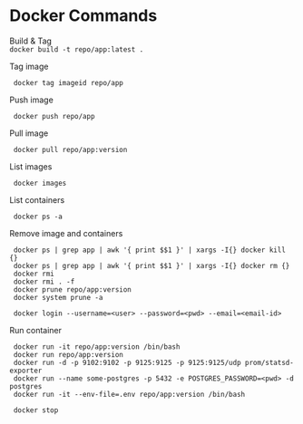 # Docker Commands

   Build & Tag	         
    ```
    docker build -t repo/app:latest .
    ```
    
   Tag image
   ```
    docker tag imageid repo/app
   ```
    
   Push image	
   ```
    docker push repo/app
   ```
   
   Pull image
   ```
    docker pull repo/app:version
   ```
  
   List images	         
   ```
    docker images
   ```
   
   List containers
   ```
    docker ps -a
   ```
    
   Remove image and containers
   ```
    docker ps | grep app | awk '{ print $$1 }' | xargs -I{} docker kill {}
    docker ps | grep app | awk '{ print $$1 }' | xargs -I{} docker rm {}
    docker rmi
    docker rmi . -f
    docker prune repo/app:version
    docker system prune -a
   ```
   
   ```
    docker login --username=<user> --password=<pwd> --email=<email-id>
   ```
   
   Run container
   ```
    docker run -it repo/app:version /bin/bash
    docker run repo/app:version
    docker run -d -p 9102:9102 -p 9125:9125 -p 9125:9125/udp prom/statsd-exporter
    docker run --name some-postgres -p 5432 -e POSTGRES_PASSWORD=<pwd> -d postgres
    docker run -it --env-file=.env repo/app:version /bin/bash
   ```
   
   ```
    docker stop
   ```
